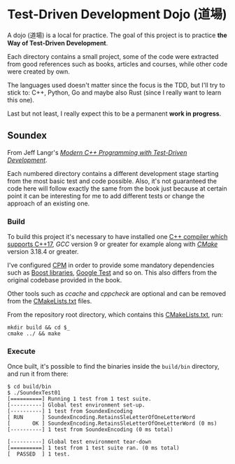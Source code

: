 # Test-Driven Development Dojo (道場)

A dojo (道場) is a local for practice. The goal of this project is to practice
**the Way of Test-Driven Development**.

Each directory contains a small project, some of the code were extracted from
good references such as books, articles and courses, while other code were created
by own.

The languages used doesn't matter since the focus is the TDD, but I'll try to stick
to: C++, Python, Go and maybe also Rust (since I really want to learn this one).

Last but not least, I really expect this to be a permanent **work in progress**.

## Soundex

From Jeff Langr's [*Modern C++ Programming with Test-Driven Development*](https://pragprog.com/titles/lotdd/modern-c-programming-with-test-driven-development).

Each numbered directory contains a different development stage starting from the
most basic test and code possible. Also, it's not guaranteed the code here will
follow exactly the same from the book just because at certain point it can be
interesting for me to add different tests or change the approach of an existing
one.

### Build

To build this project it's necessary to have installed one [C++ compiler which
supports C++17](https://en.cppreference.com/w/cpp/compiler_support/17), *GCC*
version 9 or greater for example along with [*CMake*](https://cmake.org) version
3.18.4 or greater.

I've configured [CPM](https://github.com/cpm-cmake/CPM.cmake) in order to provide
some mandatory dependencies such as [Boost libraries](https://www.boost.org),
[Google Test](https://github.com/google/googletest) and so on. This also differs
from the original codebase provided in the book.

Other tools such as *ccache* and *cppcheck* are optional and can be removed from
the [CMakeLists.txt](./Soundex/01/CMakeLists.txt) files.

From the repository root directory, which contains this [CMakeLists.txt](./CMakeLists.txt),
run:

```console
mkdir build && cd $_
cmake ../ && make
```

### Execute

Once built, it's possible to find the binaries inside the `build/bin` directory,
and run it from there:

```console
$ cd build/bin
$ ./SoundexTest01
[==========] Running 1 test from 1 test suite.
[----------] Global test environment set-up.
[----------] 1 test from SoundexEncoding
[ RUN      ] SoundexEncoding.RetainsSleLetterOfOneLetterWord
[       OK ] SoundexEncoding.RetainsSleLetterOfOneLetterWord (0 ms)
[----------] 1 test from SoundexEncoding (0 ms total)

[----------] Global test environment tear-down
[==========] 1 test from 1 test suite ran. (0 ms total)
[  PASSED  ] 1 test.
```
